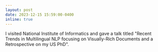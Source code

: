 ```yaml
---
layout: post
date: 2023-12-15 15:59:00-0400
inline: true
---
```


I visited National Institute of Informatics and gave a talk titled "Recent Trends in Multilingual NLP focusing on Visually-Rich Documents and a Retrospective on my US PhD". 
